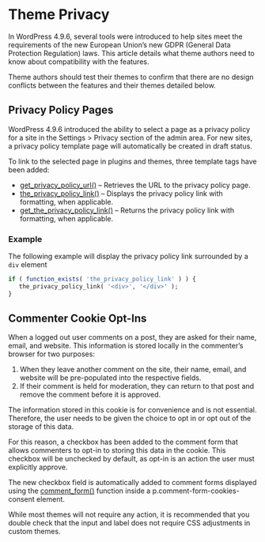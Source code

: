 # Theme Privacy

In WordPress 4.9.6, several tools were introduced to help sites meet the requirements of the new European Union’s new GDPR (General Data Protection Regulation) laws. This article details what theme authors need to know about compatibility with the features.

Theme authors should test their themes to confirm that there are no design conflicts between the features and their themes detailed below.

## Privacy Policy Pages

WordPress 4.9.6 introduced the ability to select a page as a privacy policy for a site in the Settings > Privacy section of the admin area. For new sites, a privacy policy template page will automatically be created in draft status.

To link to the selected page in plugins and themes, three template tags have been added:

*   [get\_privacy\_policy\_url()](https://developer.wordpress.org/reference/functions/get_privacy_policy_url/) – Retrieves the URL to the privacy policy page.
*   [the\_privacy\_policy\_link()](https://developer.wordpress.org/reference/functions/the_privacy_policy_link/) – Displays the privacy policy link with formatting, when applicable.
*   [get\_the\_privacy\_policy\_link()](https://developer.wordpress.org/reference/functions/get_the_privacy_policy_link/) – Returns the privacy policy link with formatting, when applicable.

### Example

The following example will display the privacy policy link surrounded by a `div` element

```php
if ( function_exists( 'the_privacy_policy_link' ) ) {
   the_privacy_policy_link( '<div>', '</div>' );
}
```

## Commenter Cookie Opt-Ins

When a logged out user comments on a post, they are asked for their name, email, and website. This information is stored locally in the commenter’s browser for two purposes:

1.  When they leave another comment on the site, their name, email, and website will be pre-populated into the respective fields.
2.  If their comment is held for moderation, they can return to that post and remove the comment before it is approved.

The information stored in this cookie is for convenience and is not essential. Therefore, the user needs to be given the choice to opt in or opt out of the storage of this data.

For this reason, a checkbox has been added to the comment form that allows commenters to opt-in to storing this data in the cookie. This checkbox will be unchecked by default, as opt-in is an action the user must explicitly approve.

The new checkbox field is automatically added to comment forms displayed using the [comment\_form()](https://developer.wordpress.org/reference/functions/comment_form/) function inside a p.comment-form-cookies-consent element.

While most themes will not require any action, it is recommended that you double check that the input and label does not require CSS adjustments in custom themes.